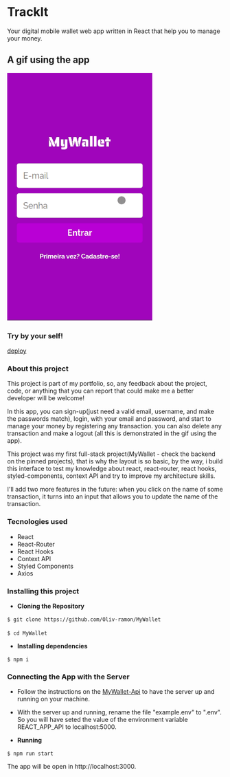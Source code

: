 

# TrackIt

Your digital mobile wallet web app written in React that help you to manage your money.

## A gif using the app

![Alt Text](MyWallet.gif)

### Try by your self!

[deploy](https://my-wallet-kappa.vercel.app)

### About this project

This project is part of my portfolio, so, any feedback about the project, code, or anything that you can report that could make me a better developer will be welcome!

In this app, you can sign-up(just need a valid email, username, and make the passwords match), login, with your email and password, and start to manage your money by registering any transaction. you can also delete any transaction and make a logout (all this is demonstrated in the gif using the app).

This project was my first full-stack project(MyWallet - check the backend on the pinned projects), that is why the layout is so basic, by the way, i build this interface to test my knowledge about react, react-router, react hooks, styled-components, context API and try to improve my architecture skills.

I'll add two more features in the future: when you click on the name of some transaction, it turns into an input that allows you to update the name of the transaction.

### Tecnologies used

- React
- React-Router
- React Hooks
- Context API
- Styled Components
- Axios

### Installing this project

 - **Cloning the Repository**

```
$ git clone https://github.com/Oliv-ramon/MyWallet

$ cd MyWallet
```

 - **Installing dependencies**

```
$ npm i
```

### Connecting the App with the Server

 - Follow the instructions on the [MyWallet-Api](https://github.com/Oliv-ramon/mywallet-api) to have the server up and running on your machine.

 - With the server up and running, rename the file "example.env" to ".env". So you will have seted the value of the environment variable REACT_APP_API to localhost:5000.

 - **Running**

```
$ npm run start
```
The app will be open in http://localhost:3000.
